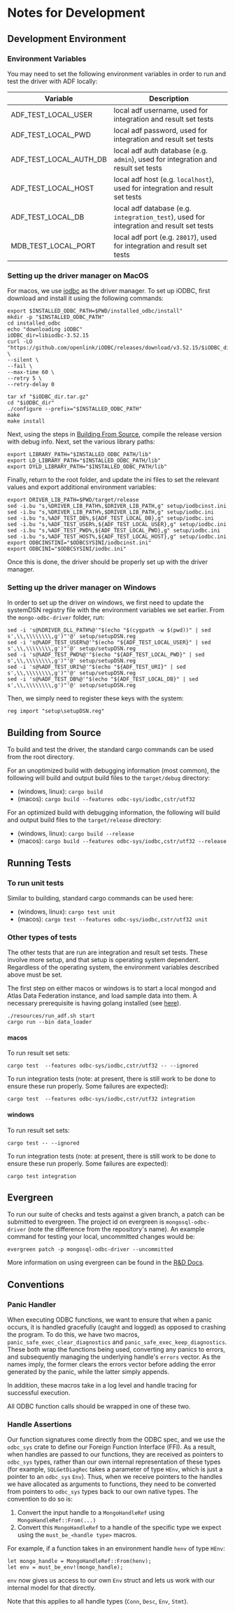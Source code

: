 # Notes for Development

## Development Environment

### Environment Variables

You may need to set the following environment variables in order to run and test the driver with ADF locally:

| Variable                                    | Description                                                                                                                                                                                                                                                                                                                          |
|---------------------------------------------|--------------------------------------------------------------------------------------------------------------------------------------------------------------------------------------------------------------------------------------------------------------------------------------------------------------------------------------|
| ADF_TEST_LOCAL_USER | local adf username, used for integration and result set tests |
| ADF_TEST_LOCAL_PWD | local adf password, used for integration and result set tests  |
| ADF_TEST_LOCAL_AUTH_DB | local adf auth database (e.g. `admin`), used for integration and result set tests |
| ADF_TEST_LOCAL_HOST | local adf host (e.g. `localhost`), used for integration and result set tests |
| ADF_TEST_LOCAL_DB | local adf database (e.g. `integration_test`), used for integration and result set tests |
| MDB_TEST_LOCAL_PORT | local adf port (e.g. `28017`), used for integration and result set tests |


### Setting up the driver manager on MacOS

For macos, we use [iodbc](https://www.iodbc.org/dataspace/doc/iodbc/wiki/iodbcWiki/WelcomeVisitors) as the driver manager. To set up iODBC, first download and install it using the following commands:
```
export $INSTALLED_ODBC_PATH=$PWD/installed_odbc/install"
mkdir -p "$INSTALLED_ODBC_PATH"
cd installed_odbc
echo "downloading iODBC"
iODBC_dir=libiodbc-3.52.15
curl -LO "https://github.com/openlink/iODBC/releases/download/v3.52.15/$iODBC_dir.tar.gz" \
--silent \
--fail \
--max-time 60 \
--retry 5 \
--retry-delay 0

tar xf "$iODBC_dir.tar.gz"
cd "$iODBC_dir"
./configure --prefix="$INSTALLED_ODBC_PATH"
make 
make install
```
Next, using the steps in [Building From Source](#building-from-source), compile the release version with debug info. Next, set the various library paths:
```
export LIBRARY_PATH="$INSTALLED_ODBC_PATH/lib"
export LD_LIBRARY_PATH="$INSTALLED_ODBC_PATH/lib"
export DYLD_LIBRARY_PATH="$INSTALLED_ODBC_PATH/lib"
```
Finally, return to the root folder, and update the ini files to set the relevant values and export additional environment variables:
```
export DRIVER_LIB_PATH=$PWD/target/release
sed -i.bu "s,%DRIVER_LIB_PATH%,$DRIVER_LIB_PATH,g" setup/iodbcinst.ini
sed -i.bu "s,%DRIVER_LIB_PATH%,$DRIVER_LIB_PATH,g" setup/iodbc.ini
sed -i.bu "s,%ADF_TEST_DB%,${ADF_TEST_LOCAL_DB},g" setup/iodbc.ini
sed -i.bu "s,%ADF_TEST_USER%,${ADF_TEST_LOCAL_USER},g" setup/iodbc.ini
sed -i.bu "s,%ADF_TEST_PWD%,${ADF_TEST_LOCAL_PWD},g" setup/iodbc.ini
sed -i.bu "s,%ADF_TEST_HOST%,${ADF_TEST_LOCAL_HOST},g" setup/iodbc.ini
export ODBCINSTINI="$ODBCSYSINI/iodbcinst.ini"
export ODBCINI="$ODBCSYSINI/iodbc.ini"
```
Once this is done, the driver should be properly set up with the driver manager.

### Setting up the driver manager on Windows

In order to set up the driver on windows, we first need to update the systemDSN registry file with the environment variables we set earlier. From the `mongo-odbc-driver` folder, run:
```
sed -i 's@%DRIVER_DLL_PATH%@'"$(echo "$(cygpath -w $(pwd))" | sed s',\\,\\\\\\\\,g')"'@' setup/setupDSN.reg
sed -i 's@%ADF_TEST_USER%@'"$(echo "${ADF_TEST_LOCAL_USER}" | sed s',\\,\\\\\\\\,g')"'@' setup/setupDSN.reg
sed -i 's@%ADF_TEST_PWD%@'"$(echo "${ADF_TEST_LOCAL_PWD}" | sed s',\\,\\\\\\\\,g')"'@' setup/setupDSN.reg
sed -i 's@%ADF_TEST_URI%@'"$(echo "${ADF_TEST_URI}" | sed s',\\,\\\\\\\\,g')"'@' setup/setupDSN.reg
sed -i 's@%ADF_TEST_DB%@'"$(echo "${ADF_TEST_LOCAL_DB}" | sed s',\\,\\\\\\\\,g')"'@' setup/setupDSN.reg
```
Then, we simply need to register these keys with the system:
```
reg import "setup\setupDSN.reg"
```

## Building from Source

To build and test the driver, the standard cargo commands can be used from the root directory.

For an unoptimized build with debugging information (most common), the following will build and output build files to the `target/debug` directory:
- (windows, linux): `cargo build`
- (macos): `cargo build --features odbc-sys/iodbc,cstr/utf32`

For an optimized build with debugging information, the following will build and output build files to the `target/release` directory:
- (windows, linux): `cargo build --release`
- (macos): `cargo build --features odbc-sys/iodbc,cstr/utf32 --release`

## Running Tests

### To run unit tests

Similar to building, standard cargo commands can be used here:

- (windows, linux): `cargo test unit`
- (macos): `cargo test --features odbc-sys/iodbc,cstr/utf32 unit`

### Other types of tests
The other tests that are run are integration and result set tests. These involve more setup, and that setup is operating system dependent. Regardless of the operating system, the environment variables described above must be set.

The first step on either macos or windows is to start a local mongod and Atlas Data Federation instance, and load sample data into them. A necessary prerequisite is having golang installed (see [here](https://go.dev/doc/install)).
```
./resources/run_adf.sh start
cargo run --bin data_loader
```

#### macos
To run result set sets:
```
cargo test  --features odbc-sys/iodbc,cstr/utf32 -- --ignored
```
To run integration tests (note: at present, there is still work to be done to ensure these run properly. Some failures are expected):
```
cargo test  --features odbc-sys/iodbc,cstr/utf32 integration
```

#### windows
To run result set sets:
```
cargo test -- --ignored
```
To run integration tests (note: at present, there is still work to be done to ensure these run properly. Some failures are expected):
```
cargo test integration
```

## Evergreen

To run our suite of checks and tests against a given branch, a patch can be submitted to evergreen. The project id on evergreen is `mongosql-odbc-driver` (note the difference from the repository's name). An example command for testing your local, uncommitted changes would be:
```
evergreen patch -p mongosql-odbc-driver --uncommitted
```
More information on using evergreen can be found in the [R&D Docs](https://docs.devprod.prod.corp.mongodb.com/evergreen/Home).

## Conventions

### Panic Handler

When executing ODBC functions, we want to ensure that when a panic occurs, it is handled gracefully (caught and logged) as opposed to crashing the program. To do this, we have two macros, `panic_safe_exec_clear_diagnostics` and `panic_safe_exec_keep_diagnostics`. These both wrap the functions being used, converting any panics to errors, and subsequently managing the underlying handle's `errors` vector. As the names imply, the former clears the errors vector before adding the error generated by the panic, while the latter simply appends.

In addition, these macros take in a log level and handle tracing for successful execution.

All ODBC function calls should be wrapped in one of these two.

### Handle Assertions

Our function signatures come directly from the ODBC spec, and we use the `odbc_sys` crate to define our Foreign Function Interface (FFI). As a result, when handles are passed to our functions, they are received as pointers to `odbc_sys` types, rather than our own internal representation of these types (for example, `SQLGetDiagRec` takes a parameter of type `HEnv`, which is just a pointer to an `odbc_sys` `Env`). Thus, when we receive pointers to the handles we have allocated as arguments to functions, they need to be converted from pointers to `odbc_sys` types back to our own native types. The convention to do so is:
1. Convert the input handle to a `MongoHandleRef` using `MongoHandleRef::From(...)`
2. Convert this `MongoHandleRef` to a handle of the specific type we expect using the `must_be_<handle type>` macros.

For example, if a function takes in an environment handle `henv` of type `HEnv`:
```
let mongo_handle = MongoHandleRef::From(henv);
let env = must_be_env!(mongo_handle);
```

`env` now gives us access to our own `Env` struct and lets us work with our internal model for that directly.

Note that this applies to all handle types (`Conn`, `Desc`, `Env`, `Stmt`).
